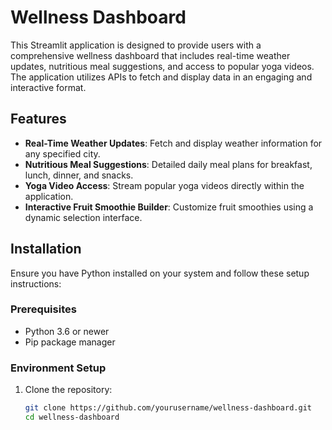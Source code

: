 # Wellness Dashboard

This Streamlit application is designed to provide users with a comprehensive wellness dashboard that includes real-time weather updates, nutritious meal suggestions, and access to popular yoga videos. The application utilizes APIs to fetch and display data in an engaging and interactive format.

## Features

- **Real-Time Weather Updates**: Fetch and display weather information for any specified city.
- **Nutritious Meal Suggestions**: Detailed daily meal plans for breakfast, lunch, dinner, and snacks.
- **Yoga Video Access**: Stream popular yoga videos directly within the application.
- **Interactive Fruit Smoothie Builder**: Customize fruit smoothies using a dynamic selection interface.

## Installation

Ensure you have Python installed on your system and follow these setup instructions:

### Prerequisites

- Python 3.6 or newer
- Pip package manager

### Environment Setup

1. Clone the repository:
   ```bash
   git clone https://github.com/yourusername/wellness-dashboard.git
   cd wellness-dashboard
